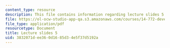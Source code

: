 ```yaml
---
content_type: resource
description: This file contains information regarding lecture slides 5.
file: https://ol-ocw-studio-app-qa.s3.amazonaws.com/courses/14-772-development-economics-macroeconomics-spring-2013/3832071dee360d1685d34e5f37d5192a_MIT14_772S13_lecture5.pdf
file_type: application/pdf
resourcetype: Document
title: Lecture slides 5
uid: 3832071d-ee36-0d16-85d3-4e5f37d5192a
---
```

